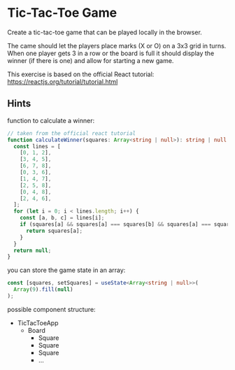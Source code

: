 # Tic-Tac-Toe Game

Create a tic-tac-toe game that can be played locally in the browser.

The came should let the players place marks (X or O) on a 3x3 grid in turns. When one player gets 3 in a row or the board is full it should display the winner (if there is one) and allow for starting a new game.

This exercise is based on the official React tutorial: <https://reactjs.org/tutorial/tutorial.html>

## Hints

function to calculate a winner:

```ts
// taken from the official react tutorial
function calculateWinner(squares: Array<string | null>): string | null {
  const lines = [
    [0, 1, 2],
    [3, 4, 5],
    [6, 7, 8],
    [0, 3, 6],
    [1, 4, 7],
    [2, 5, 8],
    [0, 4, 8],
    [2, 4, 6],
  ];
  for (let i = 0; i < lines.length; i++) {
    const [a, b, c] = lines[i];
    if (squares[a] && squares[a] === squares[b] && squares[a] === squares[c]) {
      return squares[a];
    }
  }
  return null;
}
```

you can store the game state in an array:

```ts
const [squares, setSquares] = useState<Array<string | null>>(
  Array(9).fill(null)
);
```

possible component structure:

- TicTacToeApp
  - Board
    - Square
    - Square
    - Square
    - ...
